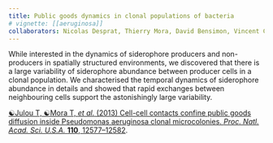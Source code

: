 ```yaml
---
title: Public goods dynamics in clonal populations of bacteria
# vignette: [[aeruginosa]]
collaborators: Nicolas Desprat, Thierry Mora, David Bensimon, Vincent Croquette
---
```


While interested in the dynamics of siderophore producers and non-producers in spatially structured environments, we discovered that there is a large variability of siderophore abundance between producer cells in a clonal population. We characterised the temporal dynamics of siderophore abundance in details and showed that rapid exchanges between neighbouring cells support the astonishingly large variability.

[☯Julou T, ☯Mora T, *et al.* (2013) Cell-cell contacts confine public goods diffusion inside Pseudomonas aeruginosa clonal microcolonies. *Proc. Natl. Acad. Sci. U.S.A.* **110**, 12577–12582](http://dx.doi.org/10.1073/pnas.1301428110).
